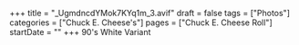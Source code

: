 +++
title = "_UgmdncdYMok7KYq1m_3.avif"
draft = false
tags = ["Photos"]
categories = ["Chuck E. Cheese's"]
pages = ["Chuck E. Cheese Roll"]
startDate = ""
+++
90's White Variant
